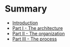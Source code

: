 # Summary

* [Introduction](README.md)
* [Part I - The architecture](chapter1.md)
* [Part II - The organization](/chapter2.md)
* [Part III - The process](chapter3.md)



